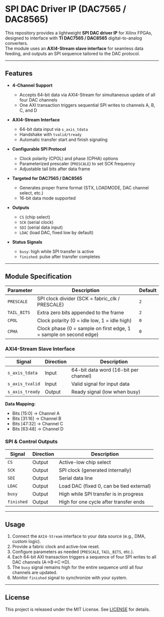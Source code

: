 # SPI DAC Driver IP (DAC7565 / DAC8565)

This repository provides a lightweight **SPI DAC driver IP** for Xilinx FPGAs, designed to interface with **TI DAC7565 / DAC8565** digital-to-analog converters.  
The module uses an **AXI4-Stream slave interface** for seamless data feeding, and outputs an SPI sequence tailored to the DAC protocol.

---

## Features

- **4-Channel Support**  
  - Accepts 64-bit data via AXI4-Stream for simultaneous update of all four DAC channels
  - One AXI transaction triggers sequential SPI writes to channels A, B, C, and D

- **AXI4-Stream Interface**  
  - 64-bit data input via `s_axis_tdata`  
  - Handshake with `tvalid/tready`  
  - Automatic transfer start and finish signaling  

- **Configurable SPI Protocol**  
  - Clock polarity (CPOL) and phase (CPHA) options  
  - Parameterized prescaler (`PRESCALE`) to set SCK frequency  
  - Adjustable tail bits after data frame  

- **Targeted for DAC7565 / DAC8565**  
  - Generates proper frame format (STX, LOADMODE, DAC channel select, etc.)  
  - 16-bit data mode supported  

- **Outputs**  
  - `CS` (chip select)  
  - `SCK` (serial clock)  
  - `SDI` (serial data input)  
  - `LDAC` (load DAC, fixed low by default)  

- **Status Signals**  
  - `busy`: high while SPI transfer is active  
  - `finished`: pulse after transfer completes  

---

## Module Specification

| Parameter    | Description                                                                 | Default |
|--------------|-----------------------------------------------------------------------------|---------|
| `PRESCALE`   | SPI clock divider (SCK = fabric_clk / PRESCALE)                            | `2`     |
| `TAIL_BITS`  | Extra zero bits appended to the frame                                      | `2`     |
| `CPOL`       | Clock polarity (0 = idle low, 1 = idle high)                               | `0`     |
| `CPHA`       | Clock phase (0 = sample on first edge, 1 = sample on second edge)          | `0`     |

### AXI4-Stream Slave Interface
| Signal          | Direction | Description                                    |
|-----------------|-----------|------------------------------------------------|
| `s_axis_tdata`  | Input     | 64-bit data word (16-bit per channel)          |
| `s_axis_tvalid` | Input     | Valid signal for input data                    |
| `s_axis_tready` | Output    | Ready signal (low when busy)                   |

**Data Mapping:**
- Bits [15:0]   → Channel A
- Bits [31:16]  → Channel B
- Bits [47:32]  → Channel C
- Bits [63:48]  → Channel D

### SPI & Control Outputs
| Signal    | Direction | Description                             |
|-----------|-----------|-----------------------------------------|
| `CS`      | Output    | Active-low chip select                  |
| `SCK`     | Output    | SPI clock (generated internally)        |
| `SDI`     | Output    | Serial data line                        |
| `LDAC`    | Output    | Load DAC (fixed 0, can be tied external)|
| `busy`    | Output    | High while SPI transfer is in progress  |
| `finished`| Output    | High for one cycle after transfer ends  |

---

## Usage

1. Connect the `AXI4-Stream` interface to your data source (e.g., DMA, custom logic).  
2. Provide a fabric clock and active-low reset.  
3. Configure parameters as needed (`PRESCALE`, `TAIL_BITS`, etc.).  
4. Each 64-bit AXI transaction triggers a sequence of four SPI writes to all DAC channels (A→B→C→D).  
5. The `busy` signal remains high for the entire sequence until all four channels are updated.  
6. Monitor `finished` signal to synchronize with your system.  

---

## License

This project is released under the MIT License. See [LICENSE](LICENSE) for details.
